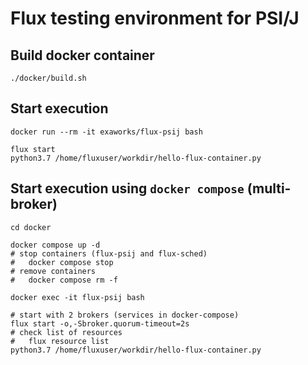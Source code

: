 # Flux testing environment for PSI/J

## Build docker container

```shell
./docker/build.sh
```

## Start execution

```shell
docker run --rm -it exaworks/flux-psij bash

flux start
python3.7 /home/fluxuser/workdir/hello-flux-container.py
```

## Start execution using `docker compose` (multi-broker)

```shell
cd docker

docker compose up -d
# stop containers (flux-psij and flux-sched)
#   docker compose stop
# remove containers
#   docker compose rm -f

docker exec -it flux-psij bash

# start with 2 brokers (services in docker-compose)
flux start -o,-Sbroker.quorum-timeout=2s
# check list of resources
#   flux resource list
python3.7 /home/fluxuser/workdir/hello-flux-container.py
```

